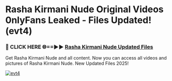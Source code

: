 # Rasha Kirmani Nude Original Videos 0nlyFans Leaked - Files Updated! (evt4)

<h3>🔴 CLICK HERE 🌐==►► <a href="https://tinyurl.com/52m3yx9h" rel="nofollow">Rasha Kirmani Nude Updated Files</a></h3>

Get Rasha Kirmani Nude and all content. Now you can access all videos and pictures of Rasha Kirmani Nude. New Updated Files 2025!

[![evt4](https://i.imgur.com/TnHtlc8.gif)](https://tinyurl.com/52m3yx9h)
